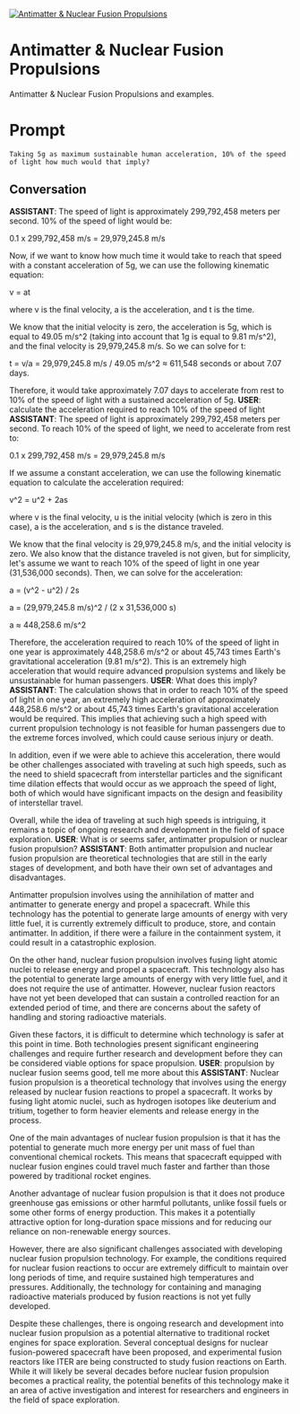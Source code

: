 
[![Antimatter & Nuclear Fusion Propulsions](https://flow-prompt-covers.s3.us-west-1.amazonaws.com/icon/illustrative/illus_6.png)]()
# Antimatter & Nuclear Fusion Propulsions 
Antimatter & Nuclear Fusion Propulsions and examples.

# Prompt

```
Taking 5g as maximum sustainable human acceleration, 10% of the speed of light how much would that imply?
```

## Conversation

**ASSISTANT**: The speed of light is approximately 299,792,458 meters per second. 10% of the speed of light would be:



0.1 x 299,792,458 m/s = 29,979,245.8 m/s



Now, if we want to know how much time it would take to reach that speed with a constant acceleration of 5g, we can use the following kinematic equation:



v = at



where v is the final velocity, a is the acceleration, and t is the time.



We know that the initial velocity is zero, the acceleration is 5g, which is equal to 49.05 m/s^2 (taking into account that 1g is equal to 9.81 m/s^2), and the final velocity is 29,979,245.8 m/s. So we can solve for t:



t = v/a = 29,979,245.8 m/s / 49.05 m/s^2 ≈ 611,548 seconds or about 7.07 days.



Therefore, it would take approximately 7.07 days to accelerate from rest to 10% of the speed of light with a sustained acceleration of 5g.
**USER**: calculate the acceleration required to reach 10% of the speed of light
**ASSISTANT**: The speed of light is approximately 299,792,458 meters per second. To reach 10% of the speed of light, we need to accelerate from rest to:



0.1 x 299,792,458 m/s = 29,979,245.8 m/s



If we assume a constant acceleration, we can use the following kinematic equation to calculate the acceleration required:



v^2 = u^2 + 2as



where v is the final velocity, u is the initial velocity (which is zero in this case), a is the acceleration, and s is the distance traveled.



We know that the final velocity is 29,979,245.8 m/s, and the initial velocity is zero. We also know that the distance traveled is not given, but for simplicity, let's assume we want to reach 10% of the speed of light in one year (31,536,000 seconds). Then, we can solve for the acceleration:



a = (v^2 - u^2) / 2s

a = (29,979,245.8 m/s)^2 / (2 x 31,536,000 s)

a ≈ 448,258.6 m/s^2



Therefore, the acceleration required to reach 10% of the speed of light in one year is approximately 448,258.6 m/s^2 or about 45,743 times Earth's gravitational acceleration (9.81 m/s^2). This is an extremely high acceleration that would require advanced propulsion systems and likely be unsustainable for human passengers.
**USER**: What does this imply?
**ASSISTANT**: The calculation shows that in order to reach 10% of the speed of light in one year, an extremely high acceleration of approximately 448,258.6 m/s^2 or about 45,743 times Earth's gravitational acceleration would be required. This implies that achieving such a high speed with current propulsion technology is not feasible for human passengers due to the extreme forces involved, which could cause serious injury or death. 



In addition, even if we were able to achieve this acceleration, there would be other challenges associated with traveling at such high speeds, such as the need to shield spacecraft from interstellar particles and the significant time dilation effects that would occur as we approach the speed of light, both of which would have significant impacts on the design and feasibility of interstellar travel.



Overall, while the idea of traveling at such high speeds is intriguing, it remains a topic of ongoing research and development in the field of space exploration.
**USER**: What is or seems safer, antimatter propulsion or nuclear fusion propulsion?
**ASSISTANT**: Both antimatter propulsion and nuclear fusion propulsion are theoretical technologies that are still in the early stages of development, and both have their own set of advantages and disadvantages.



Antimatter propulsion involves using the annihilation of matter and antimatter to generate energy and propel a spacecraft. While this technology has the potential to generate large amounts of energy with very little fuel, it is currently extremely difficult to produce, store, and contain antimatter. In addition, if there were a failure in the containment system, it could result in a catastrophic explosion.



On the other hand, nuclear fusion propulsion involves fusing light atomic nuclei to release energy and propel a spacecraft. This technology also has the potential to generate large amounts of energy with very little fuel, and it does not require the use of antimatter. However, nuclear fusion reactors have not yet been developed that can sustain a controlled reaction for an extended period of time, and there are concerns about the safety of handling and storing radioactive materials.



Given these factors, it is difficult to determine which technology is safer at this point in time. Both technologies present significant engineering challenges and require further research and development before they can be considered viable options for space propulsion.
**USER**: propulsion by nuclear fusion seems good, tell me more about this
**ASSISTANT**: Nuclear fusion propulsion is a theoretical technology that involves using the energy released by nuclear fusion reactions to propel a spacecraft. It works by fusing light atomic nuclei, such as hydrogen isotopes like deuterium and tritium, together to form heavier elements and release energy in the process.



One of the main advantages of nuclear fusion propulsion is that it has the potential to generate much more energy per unit mass of fuel than conventional chemical rockets. This means that spacecraft equipped with nuclear fusion engines could travel much faster and farther than those powered by traditional rocket engines.



Another advantage of nuclear fusion propulsion is that it does not produce greenhouse gas emissions or other harmful pollutants, unlike fossil fuels or some other forms of energy production. This makes it a potentially attractive option for long-duration space missions and for reducing our reliance on non-renewable energy sources.



However, there are also significant challenges associated with developing nuclear fusion propulsion technology. For example, the conditions required for nuclear fusion reactions to occur are extremely difficult to maintain over long periods of time, and require sustained high temperatures and pressures. Additionally, the technology for containing and managing radioactive materials produced by fusion reactions is not yet fully developed.



Despite these challenges, there is ongoing research and development into nuclear fusion propulsion as a potential alternative to traditional rocket engines for space exploration. Several conceptual designs for nuclear fusion-powered spacecraft have been proposed, and experimental fusion reactors like ITER are being constructed to study fusion reactions on Earth. While it will likely be several decades before nuclear fusion propulsion becomes a practical reality, the potential benefits of this technology make it an area of active investigation and interest for researchers and engineers in the field of space exploration.


